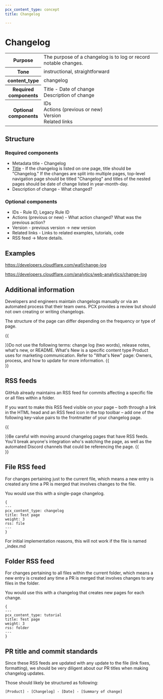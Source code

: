 ```yaml
---
pcx_content_type: concept
title: Changelog

---
```


# Changelog

<table>
    <tr>
        <th style="width:15%">Purpose</th>
        <td>The purpose of a changelog is to log or record notable changes.</td>
    </tr>
    <tr>
        <th>Tone</th>
        <td>instructional, straightforward</td>
    </tr>
    <tr>
        <th>content_type</th>
        <td>changelog</td>
    </tr>
    <tr>
        <th>Required components</th>
        <td>Title - Date of change<br/>Description of change</td>
    </tr>
    <tr>
        <th>Optional components</th>
        <td>IDs<br/>Actions (previous or new)<br/>Version<br/>Related links</td>
    </tr>
</table>

## Structure

### Required components

+ Metadata title - Changelog
+ [Title](/style-guide/content-strategy/documentation-content-strategy/component-attributes/titles/) - If the changelog is listed on one page, title should be "Changelog." If the changes are split into multiple pages, top-level navigation page should be titled "Changelog" and titles of the nested pages should be date of change listed in year-month-day.
+ Description of change - What changed?

### Optional components

+ IDs - Rule ID, Legacy Rule ID
+ Actions (previous or new) - What action changed? What was the previous action?
+ Version - previous version → new version
+ Related links - Links to related examples, tutorials, code
+ RSS feed → More details.

## Examples

https://developers.cloudflare.com/waf/change-log

https://developers.cloudflare.com/analytics/web-analytics/change-log

## Additional information

Developers and engineers maintain changelogs manually or via an automated process that their team owns. PCX provides a review but should not own creating or writing changelogs.

The structure of the page can differ depending on the frequency or type of page.

{{<Aside type="note">}}Do not use the following terms: change log (two words), release notes, what's new, or README. What's New is a specific content type Product uses for marketing communication. Refer to "What's New" page: Owners, process, and how to update for more information. {{</Aside>}}

## RSS feeds
GitHub already maintains an RSS feed for commits affecting a specific file or all files within a folder.

If you want to make this RSS feed visible on your page – both through a link in the HTML head and an RSS feed icon in the top toolbar – add one of the following key-value pairs to the frontmatter of your changelog page.

{{<Aside type="note">}}Be careful with moving around changelog pages that have RSS feeds. You'll break anyone's integration who's watching the page, as well as the automated Discord channels that could be referencing the page. {{</Aside>}}

## File RSS feed

For changes pertaining just to the current file, which means a new entry is created any time a PR is merged that involves changes to the file.

You would use this with a single-page changelog.

```
{
---
pcx_content_type: changelog
title: Test page
weight: 3
rss: file
---
}
```
For initial implementation reasons, this will not work if the file is named _index.md


## Folder RSS feed

For changes pertaining to all files within the current folder, which means a new entry is created any time a PR is merged that involves changes to any files in the folder.

You would use this with a changelog that creates new pages for each change.

```
{
---
pcx_content_type: tutorial
title: Test page
weight: 3
rss: folder
---
}
```

## PR title and commit standards

Since these RSS feeds are updated with any update to the file (link fixes, formatting), we should be very diligent about our PR titles when making changelog updates.

Those should likely be structured as following:

```
[Product] - [Changelog] - [Date] - [Summary of change]
```
